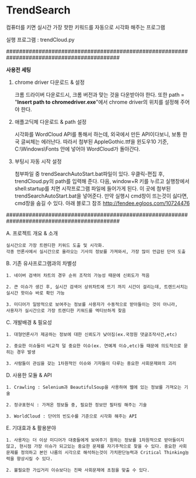 # TrendSearch

컴퓨터를 키면 실시간 가장 핫한 키워드를 자동으로 시각화 해주는 프로그램

실행 프로그램 : trendCloud.py

###########################################################################################

**사용전 세팅**

1. chrome driver 다운로드 & 설정

    크롬 드라이버 다운로드시, 크롬 버전과 맞는 것을 다운받아야 한다. 또한 path = "**Insert path to chromedriver.exe**"에서 chrome driver의 위치를 설정해 주어야 한다.

2. 애플고딕체 다운로드 & path 설정

    시각화를 WordCloud API를 통해서 하는데, 외국에서 만든 API이다보니, 보통 한국 글씨체는 에러난다. 따라서 첨부된 AppleGothic.ttf을 윈도우10 기준, C:\Windows\Fonts 안에 넣어야 WordCloud가 돌아간다.
   
3. 부팅시 자동 시작 설정

    첨부파일 중 trendSearchAutoStart.bat파일이 있다. 우클릭-편집 후, trendCloud.py의 path를 입력해 준다. 다음, window+R 키를 누르고 실행창에서     shell:startup를 치면 시작프로그램 파일에 들어가게 된다. 이 곳에 첨부된 trendSearchAutoStart.bat을 넣어준다.
    만약 실행시 cmd창이 뜨는것이 싫다면, cmd창을 숨길 수 있다. 아래 블로그 참조
	http://fendee.egloos.com/10724476


###########################################################################################

A. 프로젝트 개요 & 소개

    실시간으로 가장 트렌디한 키워드 도출 및 시각화. 
    각종 언론사에서 실시간으로 올라오는 기사의 정보를 가져와서, 가장 많이 언급된 단어 도출 

B. 기존 유사프로그램과의 차별성

    1. 네이버 검색어 차트의 경우 순위 조작의 가능성 때문에 신뢰도가 적음
    
    2. 큰 이슈가 생긴 후, 실시간 검색어 상위차트에 뜨기 까지 시간이 걸리는데, 트렌드서치는 실시간 핫이슈 바로 확인 가능
    
    3. 미디어가 일방적으로 보여주는 정보를 사용자가 수동적으로 받아들이는 것이 아니라, 
    사용자가 실시간으로 가장 트렌디한 키워드를 엑티브하게 찾음
    


C. 개발배경 & 필요성

    1. 대형언론사가 제공하는 정보에 대한 신뢰도가 낮아짐(ex.국정원 댓글조작사건,etc)
    
    2. 중요한 이슈들이 비교적 덜 중요한 이슈(ex. 연예계 이슈,etc)들 때문에 의도적으로 묻히는 경우 발생
    
    3. 사람들이 관심을 갖는 1차원적인 이슈와 기자들이 다루는 중요한 사회문제와의 괴리

D. 사용한 모듈 & API

    1. Crawling : Selenium과 BeautifulSoup을 사용하여 웹에 있는 정보를 가져오는 기술
    
    2. 정규표현식 : 가져온 정보들 중, 필요한 정보만 필터링 해주는 기술
    
    3. WorldCloud : 단어의 빈도수를 기준으로 시각화 해주는 API

E. 기대효과 & 활용분야

    1. 사용자는 더 이상 미디어가 대중들에게 보여주기 원하는 정보를 1차원적으로 받아들이지 않고, 현시점 가장 이슈가 되고있는 중요한 문제를 자기주적으로 찾을 수 있다. 중요한 사회문제를 정의하고 본인 나름의 시각으로 해석하는것이 가치판단능력과 Critical Thinking능력을 향상시킬 수 있다.
    
    2. 불필요한 가십거리 이슈보다는 진짜 사회문제에 초점을 맞출 수 있다. 
